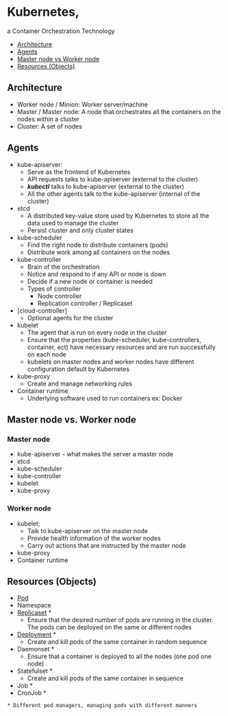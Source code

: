 # Kubernetes, 
a Container Orchestration Technology

- [Architecture](https://github.com/Ariel-Yu/knowledge-bases/blob/master/kubernetes/architecture.md#architecture)
- [Agents](https://github.com/Ariel-Yu/knowledge-bases/blob/master/kubernetes/architecture.md#agents)
- [Master node vs Worker node](https://github.com/Ariel-Yu/knowledge-bases/blob/master/kubernetes/architecture.md#master-node-vs-worker-node)
- [Resources (Objects)](https://github.com/Ariel-Yu/knowledge-bases/blob/master/kubernetes/architecture.md#resources-objects)

## Architecture
* Worker node / Minion: Worker server/machine
* Master / Master node: A node that orchestrates all the containers on the nodes within a cluster
* Cluster: A set of nodes

## Agents
* kube-apiserver: 
    * Serve as the frontend of Kubernetes
    * API requests talks to kube-apiserver (external to the cluster)
    * ***kubectl*** talks to kube-apiserver (external to the cluster)
    * All the other agents talk to the kube-apiserver (internal of the cluster)
* etcd
    * A distributed key-value store used by Kubernetes to store all the data used to manage the cluster
    * Persist cluster and only cluster states
* kube-scheduler
    * Find the right node to distribute containers (pods)
    * Distribute work among all containers on the nodes
* kube-controller
    * Brain of the orchestration
    * Notice and respond to if any API or node is down
    * Decide if a new node or container is needed
    * Types of controller
        * Node controller
        * Replication controller / Replicaset
* [cloud-controller]
   * Optional agents for the cluster
* kubelet
    * The agent that is run on every node in the cluster
    * Ensure that the properties (kube-scheduler, kube-controllers, container, ect) have necessary resources and are run successfully on each node
    * kubelets on master nodes and worker nodes have different configuration default by Kubernetes
* kube-proxy
    * Create and manage networking rules
* Container runtime
    * Underlying software used to run containers ex: Docker

## Master node vs. Worker node

### Master node
* kube-apiserver - what makes the server a master node
* etcd
* kube-scheduler
* kube-controller
* kubelet
* kube-proxy

### Worker node
* kubelet: 
    * Talk to kube-apiserver on the master node
    * Provide health information of the worker nodes
    * Carry out actions that are instructed by the master node
* kube-proxy
* Container runtime

## Resources (Objects)
* [Pod](https://github.com/Ariel-Yu/knowledge-bases/blob/master/kubernetes/pods.md)
* Namespace
* [Replicaset](https://github.com/Ariel-Yu/knowledge-bases/blob/master/kubernetes/controllers.md#replication-controllers--replicasets) *
   * Ensure that the desired number of pods are running in the cluster. The pods can be deployed on the same or different nodes
* [Deployment](https://github.com/Ariel-Yu/knowledge-bases/blob/master/kubernetes/deployments.md) *
   * Create and kill pods of the same container in random sequence
* Daemonset *
   * Ensure that a container is deployed to all the nodes (one pod one node)
* Statefulset *
   * Create and kill pods of the same container in sequence
* Job *
* CronJob *

`* Different pod managers, managing pods with different manners`

